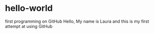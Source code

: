 # hello-world
first programming on GitHub
Hello, My name is Laura and this is my first attempt at using GitHub
